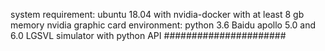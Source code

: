 system requirement:
ubuntu 18.04 with nvidia-docker with at least 8 gb memory nvidia graphic card
environment:
python 3.6
Baidu apollo 5.0 and 6.0
LGSVL simulator with python API
######################
